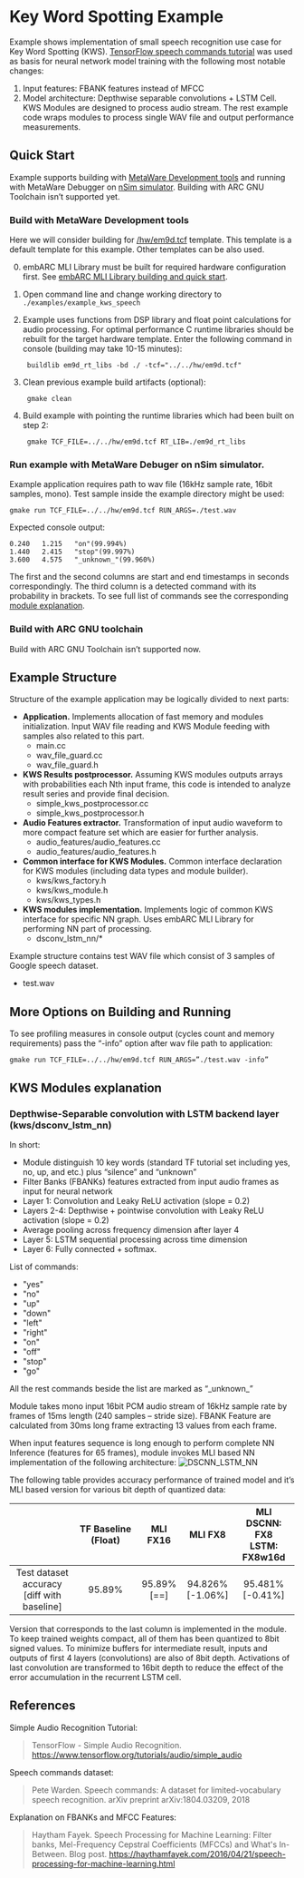 Key Word Spotting Example
==============================================
Example shows implementation of small speech recognition use case for Key Word Spotting (KWS). [TensorFlow speech commands tutorial](https://www.tensorflow.org/tutorials/audio/simple_audio) was used as basis for neural network model training with the following most notable changes:
1)	Input features: FBANK features instead of MFCC
2)	Model architecture: Depthwise separable convolutions + LSTM Cell.
KWS Modules are designed to process audio stream. The rest example code wraps modules to process single WAV file and output performance measurements.  



Quick Start
--------------

Example supports building with [MetaWare Development tools](https://www.synopsys.com/dw/ipdir.php?ds=sw_metaware) and running with MetaWare Debugger on [nSim simulator](https://www.synopsys.com/dw/ipdir.php?ds=sim_nSIM). Building with ARC GNU Toolchain isn’t supported yet. 

### Build with MetaWare Development tools

Here we will consider building for [/hw/em9d.tcf](/hw/em9d.tcf) template. This template is a default template for this example. Other templates can be also used. 

0. embARC MLI Library must be built for required hardware configuration first. See [embARC MLI Library building and quick start](/README.md#building-and-quick-start).

1. Open command line and change working directory to `./examples/example_kws_speech`

2. Example uses functions from DSP library and float point calculations for audio processing. For optimal performance C runtime libraries should be rebuilt for the target hardware template. Enter the following command in console (building may take 10-15 minutes):

        buildlib em9d_rt_libs -bd ./ -tcf="../../hw/em9d.tcf"

2. Clean previous example build artifacts (optional):

        gmake clean

3. Build example with pointing the runtime libraries which had been built on step 2:

        gmake TCF_FILE=../../hw/em9d.tcf RT_LIB=./em9d_rt_libs

### Run example with MetaWare Debuger on nSim simulator.

Example application requires path to wav file (16kHz sample rate, 16bit samples, mono). Test sample inside the example directory might be used:

    gmake run TCF_FILE=../../hw/em9d.tcf RUN_ARGS=./test.wav

Expected console output: 

    0.240   1.215   "on"(99.994%)
    1.440   2.415   "stop"(99.997%)
    3.600   4.575   "_unknown_"(99.960%)

The first and the second columns are start and end timestamps in seconds correspondingly. The third column is a detected command with its probability in brackets. To see full list of commands see the corresponding [module explanation](#kws-modules-explanation).

### Build with ARC GNU toolchain
Build with ARC GNU Toolchain isn’t supported now. 


Example Structure
--------------------
Structure of the example application may be logically divided to next parts:

* **Application.** Implements allocation of fast memory and modules initialization. Input WAV file reading and KWS Module feeding with samples also related to this part.
   * main.cc
   * wav_file_guard.cc
   * wav_file_guard.h
* **KWS Results postprocessor.** Assuming KWS modules outputs arrays with probabilities each Nth input frame, this code is intended to analyze result series and provide final decision.
   * simple_kws_postprocessor.cc
   * simple_kws_postprocessor.h
* **Audio Features extractor.** Transformation of input audio waveform to more compact feature set which are easier for further analysis.
   * audio_features/audio_features.cc
   * audio_features/audio_features.h
* **Common interface for KWS Modules.** Common interface declaration for KWS modules (including data types and module builder).
   * kws/kws_factory.h
   * kws/kws_module.h
   * kws/kws_types.h
* **KWS modules implementation.** Implements logic of common KWS interface for specific NN graph. Uses embARC MLI Library for performing NN part of processing. 
   * dsconv_lstm_nn/*

Example structure contains test WAV file which consist of 3 samples of Google speech dataset.
* test.wav

More Options on Building and Running
---------------------------------------
To see profiling measures in console output (cycles count and memory requirements) pass the “-info” option after wav file path to application:

    gmake run TCF_FILE=../../hw/em9d.tcf RUN_ARGS=”./test.wav -info”


KWS Modules explanation
----------------------------
### Depthwise-Separable convolution with LSTM backend layer (kws/dsconv_lstm_nn)

In short:
* Module distinguish 10 key words (standard TF tutorial set including yes, no, up, and etc.) plus “silence” and “unknown”
* Filter Banks (FBANKs) features extracted from input audio frames as input for neural network 
* Layer 1: Convolution and Leaky ReLU activation (slope = 0.2) 
* Layers 2-4: Depthwise + pointwise convolution with Leaky ReLU activation (slope = 0.2)
* Average pooling across frequency dimension after layer 4
* Layer 5: LSTM sequential processing across time dimension
* Layer 6: Fully connected + softmax.

List of commands:
+ "yes"
+ "no"
+ "up"
+ "down"
+ "left"
+ "right"
+ "on"
+ "off"
+ "stop"
+ "go"

All the rest commands beside the list are marked as “\_unknown\_”


Module takes mono input 16bit PCM audio stream of 16kHz sample rate by frames of 15ms length (240 samples – stride size). FBANK Feature are calculated from 30ms long frame extracting 13 values from each frame.

When input features sequence is long enough to perform complete NN Inference (features for 65 frames), module invokes MLI based NN implementation of the following architecture:
![DSCNN_LSTM_NN](kws/dsconv_lstm_nn/DSCONV_LSTM_NN.png)

The following table provides accuracy performance of trained model and it’s MLI based version for various bit depth of quantized data:


|                                                        |   TF Baseline (Float) |  MLI FX16           |  MLI FX8               |  MLI <br/> DSCNN: FX8 <br/> LSTM: FX8w16d  |
| :----------------------------------------------------: | :-------------------: | :-----------------: | :--------------------: | :----------------------------------------: |
| Test dataset accuracy <br/> [diff with baseline]       |  95.89%               | 95.89% <br/> [==]   | 94.826% <br/> [-1.06%] | 95.481% <br/> [-0.41%]                     |


Version that corresponds to the last column is implemented in the module. To keep trained weights compact, all of them has been quantized to 8bit signed values. To minimize buffers for intermediate result, inputs and outputs of first 4 layers (convolutions) are also of 8bit depth. Activations of last convolution are transformed to 16bit depth to reduce the effect of the error accumulation in the recurrent  LSTM cell.  



References
----------------------------
Simple Audio Recognition Tutorial:
> TensorFlow - Simple Audio Recognition. https://www.tensorflow.org/tutorials/audio/simple_audio

Speech commands dataset:
> Pete Warden. Speech commands: A dataset for limited-vocabulary speech recognition. arXiv preprint arXiv:1804.03209, 2018

Explanation on FBANKs and MFCC Features:
> Haytham Fayek. Speech Processing for Machine Learning: Filter banks, Mel-Frequency Cepstral Coefficients (MFCCs) and What's In-Between. Blog post. https://haythamfayek.com/2016/04/21/speech-processing-for-machine-learning.html


